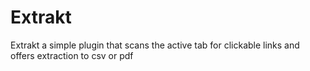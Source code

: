 # Extrakt
Extrakt a simple plugin that scans the active tab for clickable links and offers extraction to csv or pdf
